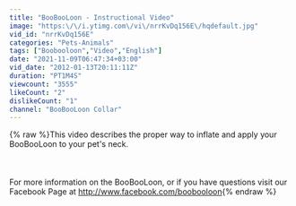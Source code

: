 ```yaml
---
title: "BooBooLoon - Instructional Video"
image: "https:\/\/i.ytimg.com\/vi\/nrrKvDq156E\/hqdefault.jpg"
vid_id: "nrrKvDq156E"
categories: "Pets-Animals"
tags: ["Boobooloon","Video","English"]
date: "2021-11-09T06:47:34+03:00"
vid_date: "2012-01-13T20:11:11Z"
duration: "PT1M4S"
viewcount: "3555"
likeCount: "2"
dislikeCount: "1"
channel: "BooBooLoon Collar"
---
```

{% raw %}This video describes the proper way to inflate and apply your BooBooLoon to your pet's neck. <br /><br /><br /><br />For more information on the BooBooLoon, or if you have questions visit our Facebook Page at <a rel="nofollow" target="blank" href="http://www.facebook.com/boobooloon">http://www.facebook.com/boobooloon</a>{% endraw %}
